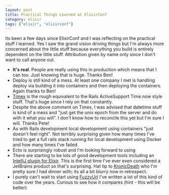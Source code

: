 ```yaml
---
layout: post
title: Practical Things Learned at ElixirConf
category: elixir
tags: ["elixir", "elixirconf"]
---
```

Its been a few days since ElixirConf and I was reflecting on the practical stuff I learned.  Yes I saw the grand vision driving things but I'm always more concerned about the little stuff because everything you build is entirely dependent on the little stuff.  Attribution given by name only since I don't want to call anyone out.

* **It's real**.  People are really using this in production which means that I can too.  Just knowing that is huge.  Thanks Ben!
* Deploy is still kind of a mess.  At least one company I met is handling deploy via building it into containers and then deploying the containers.  Again thanks to Ben!
* [Timex](https://hex.pm/packages/timex) is the rough equivalent to the Rails ActiveSupport Time.now style stuff.  That's huge since I rely on that constantly.
* Despite the above comment on Timex, I was advised that datetime stuff is kind of a mess and "just get the unix epoch from the server and do with it what you will".  I don't know how to reconcile this yet but I'm sure I will.  Thanks Pete!
* As with Rails development local development using containers "just doesn't feel right".  Not terribly surprising given how many times I've tried to get a full rails stack running for local development using Docker and how many times I've failed.
* Ecto is surprisingly robust and I'm looking forward to using
* There are starting to be lots of good development tools including an [IntelliJ plugin for Elixir](https://github.com/KronicDeth/intellij-elixir).  This is the first time I've ever even considered a JetBrains product so that's surprising.  Hat tip to [KronicDeath](https://github.com/KronicDeth) who I'm pretty sure I had dinner with; its all a bit blurry now in retrospect.
* I purely can't wait to start using [FuzzyUrl](https://github.com/gamache/fuzzyurl.ex)  I've written a lot of this kind of code over the years.  Curious to see how it compares (hint - this will be better)
